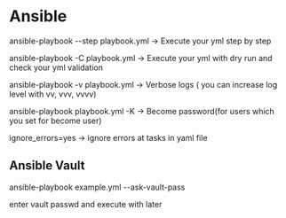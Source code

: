 # Ansible

ansible-playbook --step playbook.yml -> Execute your yml step by step

ansible-playbook -C playbook.yml -> Execute your yml with dry run and check your yml validation

ansible-playbook -v playbook.yml -> Verbose logs ( you can increase log level with vv, vvv, vvvv)

ansible-playbook playbook.yml -K -> Become password(for users which you set for become user)

ignore_errors=yes -> ignore errors at tasks in yaml file


## Ansible Vault

ansible-playbook example.yml --ask-vault-pass

enter vault passwd and execute with later
